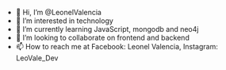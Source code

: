 - 👋 Hi, I’m @LeonelValencia
- 👀 I’m interested in technology
- 🌱 I’m currently learning JavaScript, mongodb and neo4j
- 💞️ I’m looking to collaborate on frontend and backend
- 📫 How to reach me at Facebook: Leonel Valencia, Instagram: LeoVale_Dev 

<!---
LeonelValencia/LeonelValencia is a ✨ special ✨ repository because its `README.md` (this file) appears on your GitHub profile.
You can click the Preview link to take a look at your changes.
--->
